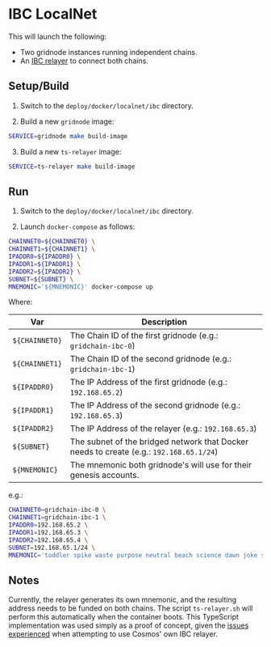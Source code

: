 # IBC LocalNet

This will launch the following:

* Two gridnode instances running independent chains.
* An [IBC relayer](https://github.com/confio/ts-relayer) to connect both chains.

## Setup/Build

1. Switch to the `deploy/docker/localnet/ibc` directory.

2. Build a new `gridnode` image:

```bash
SERVICE=gridnode make build-image
```

3. Build a new `ts-relayer` image:

```bash
SERVICE=ts-relayer make build-image
```

## Run

1. Switch to the `deploy/docker/localnet/ibc` directory.

2. Launch `docker-compose` as follows:

```bash
CHAINNET0=${CHAINNET0} \
CHAINNET1=${CHAINNET1} \
IPADDR0=${IPADDR0} \
IPADDR1=${IPADDR1} \
IPADDR2=${IPADDR2} \
SUBNET=${SUBNET} \
MNEMONIC='${MNEMONIC}' docker-compose up
```

Where:

|Var|Description|
|---|-----------|
|`${CHAINNET0}`|The Chain ID of the first gridnode (e.g.: `gridchain-ibc-0`)|
|`${CHAINNET1}`|The Chain ID of the second gridnode (e.g.: `gridchain-ibc-1`)|
|`${IPADDR0}`|The IP Address of the first gridnode (e.g.: `192.168.65.2`)|
|`${IPADDR1}`|The IP Address of the second gridnode (e.g.: `192.168.65.3`)|
|`${IPADDR2}`|The IP Address of the relayer (e.g.: `192.168.65.3`)|
|`${SUBNET}`|The subnet of the bridged network that Docker needs to create (e.g.: `192.168.65.1/24`)| 
|`${MNEMONIC}`|The mnemonic both gridnode's will use for their genesis accounts.|

e.g.:

```bash
CHAINNET0=gridchain-ibc-0 \
CHAINNET1=gridchain-ibc-1 \
IPADDR0=192.168.65.2 \
IPADDR1=192.168.65.3 \
IPADDR2=192.168.65.4 \
SUBNET=192.168.65.1/24 \
MNEMONIC='toddler spike waste purpose neutral beach science dawn joke stock help beyond' docker-compose up
```

## Notes

Currently, the relayer generates its own mnemonic, and the resulting address needs to be funded on both chains. The script `ts-relayer.sh` will perform this automatically when the container boots. This TypeScript implementation was used simply as a proof of concept, given the [issues experienced](https://discord.com/channels/669268347736686612/773388941947568148/839049449551691797) when attempting to use Cosmos' own IBC relayer.
